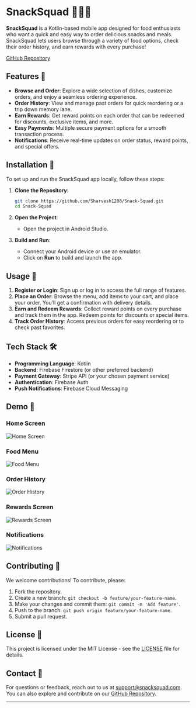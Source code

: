 # SnackSquad 🍕🍔🍟

**SnackSquad** is a Kotlin-based mobile app designed for food enthusiasts who want a quick and easy way to order delicious snacks and meals. SnackSquad lets users browse through a variety of food options, check their order history, and earn rewards with every purchase!

[GitHub Repository](https://github.com/Sharvesh1208/Snack-Squad)

## Features 🚀

- **Browse and Order**: Explore a wide selection of dishes, customize orders, and enjoy a seamless ordering experience.
- **Order History**: View and manage past orders for quick reordering or a trip down memory lane.
- **Earn Rewards**: Get reward points on each order that can be redeemed for discounts, exclusive items, and more.
- **Easy Payments**: Multiple secure payment options for a smooth transaction process.
- **Notifications**: Receive real-time updates on order status, reward points, and special offers.

## Installation 📲

To set up and run the SnackSquad app locally, follow these steps:

1. **Clone the Repository**:
   ```bash
   git clone https://github.com/Sharvesh1208/Snack-Squad.git
   cd Snack-Squad
   ```

2. **Open the Project**:
   - Open the project in Android Studio.

3. **Build and Run**:
   - Connect your Android device or use an emulator.
   - Click on **Run** to build and launch the app.

## Usage 📖

1. **Register or Login**: Sign up or log in to access the full range of features.
2. **Place an Order**: Browse the menu, add items to your cart, and place your order. You’ll get a confirmation with delivery details.
3. **Earn and Redeem Rewards**: Collect reward points on every purchase and track them in the app. Redeem points for discounts or special items.
4. **Track Order History**: Access previous orders for easy reordering or to check past favorites.

## Tech Stack 🛠️

- **Programming Language**: Kotlin
- **Backend**: Firebase Firestore (or other preferred backend)
- **Payment Gateway**: Stripe API (or your chosen payment service)
- **Authentication**: Firebase Auth
- **Push Notifications**: Firebase Cloud Messaging
  
## Demo 📸

### Home Screen
![Home Screen](./Screenshot%202024-11-15%20092209.png)

### Food Menu
![Food Menu](./Screenshot%202024-11-15%20092224.png)

### Order History
![Order History](./Screenshot%202024-11-15%20092242.png)

### Rewards Screen
![Rewards Screen](./Screenshot%202024-11-15%20092258.png)

### Notifications
![Notifications](./Screenshot%202024-11-15%20092309.png)


## Contributing 🤝

We welcome contributions! To contribute, please:

1. Fork the repository.
2. Create a new branch: `git checkout -b feature/your-feature-name`.
3. Make your changes and commit them: `git commit -m 'Add feature'`.
4. Push to the branch: `git push origin feature/your-feature-name`.
5. Submit a pull request.

## License 📄

This project is licensed under the MIT License - see the [LICENSE](LICENSE) file for details.

## Contact 📧

For questions or feedback, reach out to us at [support@snacksquad.com](mailto:sharveshraj2004.com). You can also explore and contribute on our [GitHub Repository](https://github.com/Sharvesh1208/Snack-Squad).

---

